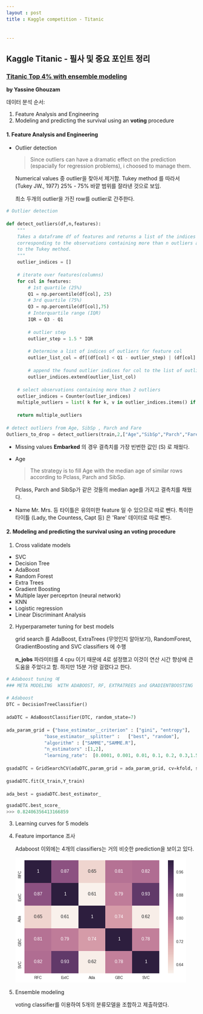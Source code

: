 ```yaml
---
layout : post
title : Kaggle competition - Titanic


---
```


## Kaggle Titanic - 필사 및 중요 포인트 정리

### [Titanic Top 4% with ensemble modeling](https://www.kaggle.com/yassineghouzam/titanic-top-4-with-ensemble-modeling)

**by Yassine Ghouzam**





데이터 분석 순서:  

1. Feature Analysis and Engineering 
2. Modeling and predicting the survival using an **voting** procedure



#### 1. Feature Analysis and Engineering

- Outlier detection

  > Since outliers can have a dramatic effect on the prediction (espacially for regression problems), i choosed to manage them. 

  Numerical values 중 outlier을 찾아서 제거함. Tukey method 를 따라서 (Tukey JW., 1977) 25% - 75% 바깥 범위를 잘라낸 것으로 보임. 

  최소 두개의 outlier을 가진 row를 outlier로 간주한다.

```python
# Outlier detection 

def detect_outliers(df,n,features):
    """
    Takes a dataframe df of features and returns a list of the indices
    corresponding to the observations containing more than n outliers according
    to the Tukey method.
    """
    outlier_indices = []
    
    # iterate over features(columns)
    for col in features:
        # 1st quartile (25%)
        Q1 = np.percentile(df[col], 25)
        # 3rd quartile (75%)
        Q3 = np.percentile(df[col],75)
        # Interquartile range (IQR)
        IQR = Q3 - Q1
        
        # outlier step
        outlier_step = 1.5 * IQR
        
        # Determine a list of indices of outliers for feature col
        outlier_list_col = df[(df[col] < Q1 - outlier_step) | (df[col] > Q3 + outlier_step )].index
        
        # append the found outlier indices for col to the list of outlier indices 
        outlier_indices.extend(outlier_list_col)
        
    # select observations containing more than 2 outliers
    outlier_indices = Counter(outlier_indices)        
    multiple_outliers = list( k for k, v in outlier_indices.items() if v > n )
    
    return multiple_outliers   

# detect outliers from Age, SibSp , Parch and Fare
Outliers_to_drop = detect_outliers(train,2,["Age","SibSp","Parch","Fare"])
```



- Missing values
  **Embarked** 의 경우 결측치를 가장 빈번한 값인 (S) 로 채웠다.

- Age

  > The strategy is to fill Age with the median age of similar rows according to Pclass, Parch and SibSp.

  Pclass, Parch and SibSp가 같은 것들의 median age를 가지고 결측치를 채웠다.

- Name
  Mr. Mrs. 등 타이틀은 유의미한 feature 일 수 있으므로 따로 뺀다.
  특이한 타이틀 (Lady, the Countess, Capt 등) 은 'Rare' 데이터로 따로 뺀다.









#### 2. Modeling and predicting the survival using an **voting** procedure

1. Cross validate models

- SVC
- Decision Tree
- AdaBoost 
- Random Forest
- Extra Trees
- Gradient Boosting
- Multiple layer perceprton (neural network)
- KNN
- Logistic regression
- Linear Discriminant Analysis



2. Hyperparameter tuning for best models

   grid search 를 AdaBoost, ExtraTrees (무엇인지 알아보기), RandomForest, GradientBoosting and SVC classifiers 에 수행

   **n_jobs** 파라미터를 4 cpu 이기 때문에 4로 설정했고 이것이 연산 시간 향상에 큰 도움을 주었다고 함. 하지만 15분 가량 걸렸다고 한다.

```python
# Adaboost tuning 예
### META MODELING  WITH ADABOOST, RF, EXTRATREES and GRADIENTBOOSTING

# Adaboost
DTC = DecisionTreeClassifier()

adaDTC = AdaBoostClassifier(DTC, random_state=7)

ada_param_grid = {"base_estimator__criterion" : ["gini", "entropy"],
              "base_estimator__splitter" :   ["best", "random"],
              "algorithm" : ["SAMME","SAMME.R"],
              "n_estimators" :[1,2],
              "learning_rate":  [0.0001, 0.001, 0.01, 0.1, 0.2, 0.3,1.5]}

gsadaDTC = GridSearchCV(adaDTC,param_grid = ada_param_grid, cv=kfold, scoring="accuracy", n_jobs= 4, verbose = 1)

gsadaDTC.fit(X_train,Y_train)

ada_best = gsadaDTC.best_estimator_
```

``` python 
gsadaDTC.best_score_
>>> 0.82406356413166859
```

3. Learning curves for 5 models

4. Feature importance 조사

   Adaboost 이외에는 4개의 classifiers는 거의 비슷한 prediction을 보이고 있다.

   ![img](/assets/img/study/titanic_5prediction_heatmap.png)

5. Ensemble modeling

   voting classifier를 이용하여 5개의 분류모델을 조합하고 제출하였다.

